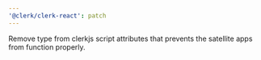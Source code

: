 ```yaml
---
'@clerk/clerk-react': patch
---
```


Remove type from clerkjs script attributes that prevents the satellite apps from function properly.
